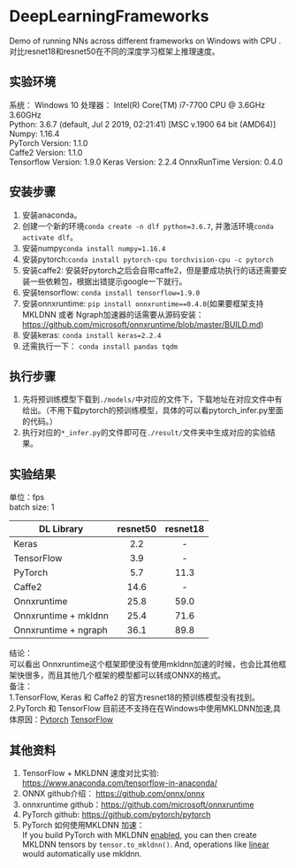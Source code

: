 # DeepLearningFrameworks
Demo of running NNs across different frameworks on Windows with CPU .   
对比resnet18和resnet50在不同的深度学习框架上推理速度。

## 实验环境
系统： Windows 10
处理器： Intel(R) Core(TM) i7-7700 CPU @ 3.6GHz 3.60GHz    
Python:  3.6.7 (default, Jul  2 2019, 02:21:41) [MSC v.1900 64 bit (AMD64)]  
Numpy:  1.16.4  
PyTorch Version: 1.1.0  
Caffe2 Version: 1.1.0  
Tensorflow Version: 1.9.0
Keras Version: 2.2.4
OnnxRunTime Version: 0.4.0  


## 安装步骤
1. 安装anaconda。
2. 创建一个新的环境`conda create -n dlf python=3.6.7`, 并激活环境`conda activate dlf`。
3. 安装numpy`conda install numpy=1.16.4`
4. 安装pytorch:`conda install pytorch-cpu torchvision-cpu -c pytorch`
5. 安装caffe2: 安装好pytorch之后会自带caffe2，但是要成功执行的话还需要安装一些依赖包，根据出错提示google一下就行。
6. 安装tensorflow: `conda install tensorflow=1.9.0`
7. 安装onnxruntime: `pip install onnxruntime==0.4.0`(如果要框架支持MKLDNN 或者 Ngraph加速器的话需要从源码安装：https://github.com/microsoft/onnxruntime/blob/master/BUILD.md)
8. 安装keras: `conda install keras=2.2.4`
8. 还需执行一下： `conda install pandas tqdm`

## 执行步骤
 1. 先将预训练模型下载到`./models/`中对应的文件下，下载地址在对应文件中有给出。（不用下载pytorch的预训练模型，具体的可以看pytorch_infer.py里面的代码。） 
 2. 执行对应的`*_infer.py`的文件即可在`./result/`文件夹中生成对应的实验结果。

 
## 实验结果
单位：fps  
batch size: 1  

| DL Library             | resnet50           | resnet18           |
| ---------------------- | :----------------: | :----------------: |
| Keras                  |        2.2         |         -          |
| TensorFlow             |        3.9         |         -          |
| PyTorch                |        5.7         |         11.3       |
| Caffe2                 |        14.6        |         -          |
| Onnxruntime            |        25.8        |         59.0       |
| Onnxruntime + mkldnn   |        25.4        |         71.6       |
| Onnxruntime + ngraph   |        36.1        |         89.8       |

结论：  
可以看出 Onnxruntime这个框架即使没有使用mkldnn加速的时候，也会比其他框架快很多，而且其他几个框架的模型都可以转成ONNX的格式。     
备注：  
1.TensorFlow, Keras 和 Caffe2 的官方resnet18的预训练模型没有找到。  
2.PyTorch 和 TensorFlow 目前还不支持在在Windows中使用MKLDNN加速,具体原因：[Pytorch](https://github.com/pytorch/pytorch/issues/22962) [TensorFlow](https://www.tensorflow.org/guide/performance/overview)

## 其他资料
1. TensorFlow + MKLDNN 速度对比实验: https://www.anaconda.com/tensorflow-in-anaconda/    
2. ONNX github介绍： https://github.com/onnx/onnx  
3. onnxruntime github：https://github.com/microsoft/onnxruntime  
4. PyTorch github: https://github.com/pytorch/pytorch  
5. PyTorch 如何使用MKLDNN 加速：   
If you build PyTorch with MKLDNN [enabled](https://github.com/pytorch/pytorch/blob/0408697317de6146ed9e5445faaeab49828310b1/setup.py#L45), you can then create MKLDNN tensors by `tensor.to_mkldnn()`. And, operations like [linear](https://github.com/pytorch/pytorch/blob/0408697317de6146ed9e5445faaeab49828310b1/aten/src/ATen/native/Linear.cpp#L15) would automatically use mkldnn.
